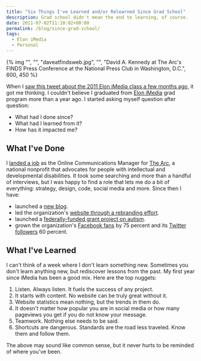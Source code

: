 ```yaml
---
title: "Six Things I've Learned and/or Relearned Since Grad School"
description: Grad school didn't mean the end to learning, of course.
date: 2011-07-02T11:10:02+00:00
permalink: /blog/since-grad-school/
tags:
  - Elon iMedia
  - Personal
---
```


{% img "", "", "daveatfindsweb.jpg", "", "David A. Kennedy at The Arc's FINDS Press Conference at the National Press Club in Washington, D.C.", 600, 450 %}

When I [saw this tweet about the 2011 Elon iMedia class a few months ago](https://twitter.com/EloniMedia/status/71333465496358912), it got me thinking. I couldn't believe I graduated from [Elon iMedia](http://www.elon.edu/imedia) grad program more than a year ago. I started asking myself question after question:

- What had I done since?
- What had I learned from it?
- How has it impacted me?

## What I've Done

I [landed a job](/blog/sometimes-you-just-have-to-run-the-race/) as the Online Communications Manager for [The Arc](http://www.thearc.org/), a national nonprofit that advocates for people with intellectual and developmental disabilities. It took some searching and more than a handful of interviews, but I was happy to find a role that lets me do a bit of everything: strategy, design, code, social media and more. Since then I have:

- launched a [new blog](http://blog.thearc.org/).
- led the organization's [website through a rebranding effort](http://www.thearc.org/page.aspx?pid=2530).
- launched a [federally-funded grant project on autism](http://autismnow.org/).
- grown the organization's [Facebook fans](http://facebook.com/thearcus) by 75 percent and its [Twitter followers](http://twitter.com/thearcus) 60 percent.

## What I've Learned

I can't think of a week where I don't learn something new. Sometimes you don't learn anything new, but rediscover lessons from the past. My first year since iMedia has been a good mix. Here are the top nuggets:

1. Listen. Always listen. It fuels the success of any project.
2. It starts with content. No website can be truly great without it.
3. Website statistics mean nothing, but the trends in them do.
4. It doesn't matter how popular you are in social media or how many pageviews you get if you do not know your message.
5. Teamwork. Nothing else needs to be said.
6. Shortcuts are dangerous. Standards are the road less traveled. Know them and follow them.

The above may sound like common sense, but it never hurts to be reminded of where you've been.
